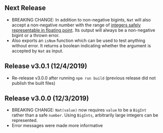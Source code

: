 ## Next Release

* BREAKING CHANGE: In addition to non-negative bigints, `Nat` will also accept a
  non-negative number with the range of
  [integers safely representable in floating point](https://tc39.es/ecma262/#sec-number.issafeinteger).
  Its output will always be a non-negative bigint or a thrown error.
* Also exports an `isNum` function which can be used to test anything without
  error. It returns a boolean indicating whether the argument is accepted by
  `Nat` as input.

## Release v3.0.1 (12/4/2019)

* Re-release v3.0.0 after running `npm run build` (previous release
  did not publish the built files)

## Release v3.0.0 (12/3/2019)

* BREAKING CHANGE: `Nat(value)` now requires `value` to be a `BigInt`
  rather than a safe `number`. Using `BigInts`, arbitrarily large
  integers can be represented.
* Error messages were made more informative
